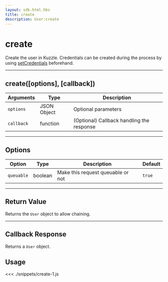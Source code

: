 ```yaml
---
layout: sdk.html.hbs
title: create
description: User:create
---
```


# create

Create the user in Kuzzle. Credentials can be created during the process by using [setCredentials](/sdk-reference/js/5/user/set-credentials) beforehand.

---

## create([options], [callback])

| Arguments  | Type        | Description                               |
| ---------- | ----------- | ----------------------------------------- |
| `options`  | JSON Object | Optional parameters                       |
| `callback` | function    | (Optional) Callback handling the response |

---

## Options

| Option     | Type    | Description                       | Default |
| ---------- | ------- | --------------------------------- | ------- |
| `queuable` | boolean | Make this request queuable or not | `true`  |

---

## Return Value

Returns the `User` object to allow chaining.

---

## Callback Response

Returns a `User` object.

## Usage

<<< ./snippets/create-1.js
